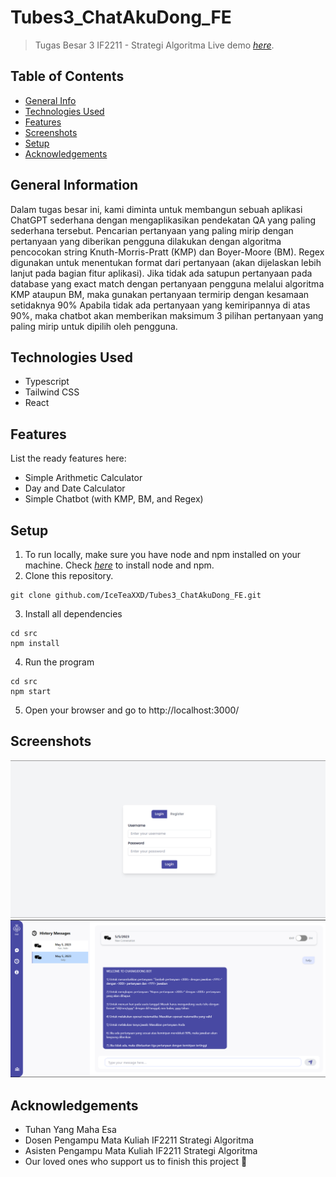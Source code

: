 # Tubes3_ChatAkuDong_FE
> Tugas Besar 3 IF2211 - Strategi Algoritma
> Live demo [_here_](https://www.youtube.com/watch?v=OcAE0r-t8uI&feature=youtu.be).

## Table of Contents
* [General Info](#general-information)
* [Technologies Used](#technologies-used)
* [Features](#features)
* [Screenshots](#screenshots)
* [Setup](#setup)
* [Acknowledgements](#acknowledgements)


## General Information
Dalam tugas besar ini, kami diminta untuk membangun sebuah aplikasi ChatGPT sederhana dengan mengaplikasikan pendekatan QA yang paling sederhana tersebut. Pencarian pertanyaan yang paling mirip dengan pertanyaan yang diberikan pengguna dilakukan dengan algoritma pencocokan string Knuth-Morris-Pratt (KMP) dan Boyer-Moore (BM). Regex digunakan untuk menentukan format dari pertanyaan (akan dijelaskan lebih lanjut pada bagian fitur aplikasi). Jika tidak ada satupun pertanyaan pada database yang exact match dengan pertanyaan pengguna melalui algoritma KMP ataupun BM, maka gunakan pertanyaan termirip dengan kesamaan setidaknya 90% Apabila tidak ada pertanyaan yang kemiripannya di atas 90%, maka chatbot akan memberikan maksimum 3 pilihan pertanyaan yang paling mirip untuk dipilih oleh pengguna.


## Technologies Used
- Typescript
- Tailwind CSS
- React

## Features
List the ready features here:
- Simple Arithmetic Calculator
- Day and Date Calculator
- Simple Chatbot (with KMP, BM, and Regex)

## Setup
1. To run locally, make sure you have node and npm installed on your machine. Check [_here_](https://nodejs.org/en/download/) to install node and npm.
2. Clone this repository.
```
git clone github.com/IceTeaXXD/Tubes3_ChatAkuDong_FE.git
```
3. Install all dependencies
```
cd src
npm install
```
4. Run the program
```
cd src
npm start
```
5. Open your browser and go to http://localhost:3000/

## Screenshots
![](doc/login.png)
<br>
![](doc/chat.png)

## Acknowledgements
- Tuhan Yang Maha Esa
- Dosen Pengampu Mata Kuliah IF2211 Strategi Algoritma
- Asisten Pengampu Mata Kuliah IF2211 Strategi Algoritma
- Our loved ones who support us to finish this project 💖